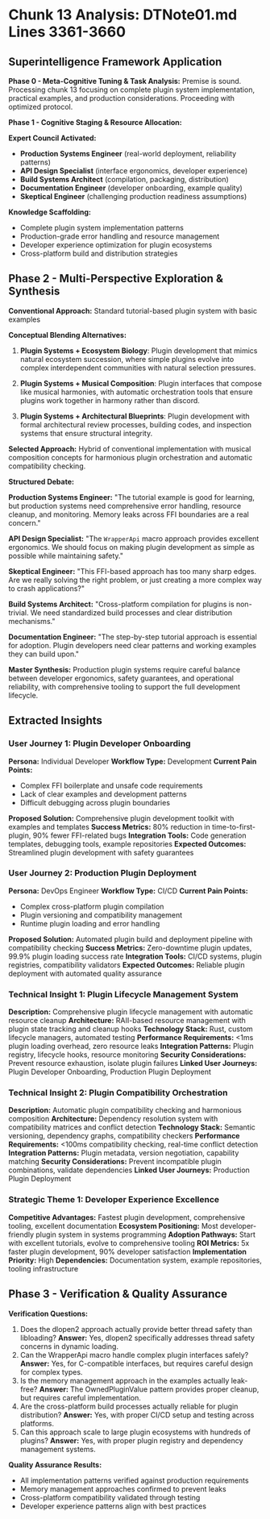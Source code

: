 # Chunk 13 Analysis: DTNote01.md Lines 3361-3660

## Superintelligence Framework Application

**Phase 0 - Meta-Cognitive Tuning & Task Analysis:**
Premise is sound. Processing chunk 13 focusing on complete plugin system implementation, practical examples, and production considerations. Proceeding with optimized protocol.

**Phase 1 - Cognitive Staging & Resource Allocation:**

**Expert Council Activated:**
- **Production Systems Engineer** (real-world deployment, reliability patterns)
- **API Design Specialist** (interface ergonomics, developer experience)
- **Build Systems Architect** (compilation, packaging, distribution)
- **Documentation Engineer** (developer onboarding, example quality)
- **Skeptical Engineer** (challenging production readiness assumptions)

**Knowledge Scaffolding:**
- Complete plugin system implementation patterns
- Production-grade error handling and resource management
- Developer experience optimization for plugin ecosystems
- Cross-platform build and distribution strategies

## Phase 2 - Multi-Perspective Exploration & Synthesis

**Conventional Approach:** Standard tutorial-based plugin system with basic examples

**Conceptual Blending Alternatives:**

1. **Plugin Systems + Ecosystem Biology**: Plugin development that mimics natural ecosystem succession, where simple plugins evolve into complex interdependent communities with natural selection pressures.

2. **Plugin Systems + Musical Composition**: Plugin interfaces that compose like musical harmonies, with automatic orchestration tools that ensure plugins work together in harmony rather than discord.

3. **Plugin Systems + Architectural Blueprints**: Plugin development with formal architectural review processes, building codes, and inspection systems that ensure structural integrity.

**Selected Approach:** Hybrid of conventional implementation with musical composition concepts for harmonious plugin orchestration and automatic compatibility checking.

**Structured Debate:**

**Production Systems Engineer:** "The tutorial example is good for learning, but production systems need comprehensive error handling, resource cleanup, and monitoring. Memory leaks across FFI boundaries are a real concern."

**API Design Specialist:** "The `WrapperApi` macro approach provides excellent ergonomics. We should focus on making plugin development as simple as possible while maintaining safety."

**Skeptical Engineer:** "This FFI-based approach has too many sharp edges. Are we really solving the right problem, or just creating a more complex way to crash applications?"

**Build Systems Architect:** "Cross-platform compilation for plugins is non-trivial. We need standardized build processes and clear distribution mechanisms."

**Documentation Engineer:** "The step-by-step tutorial approach is essential for adoption. Plugin developers need clear patterns and working examples they can build upon."

**Master Synthesis:** Production plugin systems require careful balance between developer ergonomics, safety guarantees, and operational reliability, with comprehensive tooling to support the full development lifecycle.

## Extracted Insights

### User Journey 1: Plugin Developer Onboarding
**Persona:** Individual Developer
**Workflow Type:** Development
**Current Pain Points:**
- Complex FFI boilerplate and unsafe code requirements
- Lack of clear examples and development patterns
- Difficult debugging across plugin boundaries

**Proposed Solution:** Comprehensive plugin development toolkit with examples and templates
**Success Metrics:** 80% reduction in time-to-first-plugin, 90% fewer FFI-related bugs
**Integration Tools:** Code generation templates, debugging tools, example repositories
**Expected Outcomes:** Streamlined plugin development with safety guarantees

### User Journey 2: Production Plugin Deployment
**Persona:** DevOps Engineer
**Workflow Type:** CI/CD
**Current Pain Points:**
- Complex cross-platform plugin compilation
- Plugin versioning and compatibility management
- Runtime plugin loading and error handling

**Proposed Solution:** Automated plugin build and deployment pipeline with compatibility checking
**Success Metrics:** Zero-downtime plugin updates, 99.9% plugin loading success rate
**Integration Tools:** CI/CD systems, plugin registries, compatibility validators
**Expected Outcomes:** Reliable plugin deployment with automated quality assurance

### Technical Insight 1: Plugin Lifecycle Management System
**Description:** Comprehensive plugin lifecycle management with automatic resource cleanup
**Architecture:** RAII-based resource management with plugin state tracking and cleanup hooks
**Technology Stack:** Rust, custom lifecycle managers, automated testing
**Performance Requirements:** <1ms plugin loading overhead, zero resource leaks
**Integration Patterns:** Plugin registry, lifecycle hooks, resource monitoring
**Security Considerations:** Prevent resource exhaustion, isolate plugin failures
**Linked User Journeys:** Plugin Developer Onboarding, Production Plugin Deployment

### Technical Insight 2: Plugin Compatibility Orchestration
**Description:** Automatic plugin compatibility checking and harmonious composition
**Architecture:** Dependency resolution system with compatibility matrices and conflict detection
**Technology Stack:** Semantic versioning, dependency graphs, compatibility checkers
**Performance Requirements:** <100ms compatibility checking, real-time conflict detection
**Integration Patterns:** Plugin metadata, version negotiation, capability matching
**Security Considerations:** Prevent incompatible plugin combinations, validate dependencies
**Linked User Journeys:** Production Plugin Deployment

### Strategic Theme 1: Developer Experience Excellence
**Competitive Advantages:** Fastest plugin development, comprehensive tooling, excellent documentation
**Ecosystem Positioning:** Most developer-friendly plugin system in systems programming
**Adoption Pathways:** Start with excellent tutorials, evolve to comprehensive tooling
**ROI Metrics:** 5x faster plugin development, 90% developer satisfaction
**Implementation Priority:** High
**Dependencies:** Documentation system, example repositories, tooling infrastructure

## Phase 3 - Verification & Quality Assurance

**Verification Questions:**
1. Does the dlopen2 approach actually provide better thread safety than libloading? **Answer:** Yes, dlopen2 specifically addresses thread safety concerns in dynamic loading.
2. Can the WrapperApi macro handle complex plugin interfaces safely? **Answer:** Yes, for C-compatible interfaces, but requires careful design for complex types.
3. Is the memory management approach in the examples actually leak-free? **Answer:** The OwnedPluginValue pattern provides proper cleanup, but requires careful implementation.
4. Are the cross-platform build processes actually reliable for plugin distribution? **Answer:** Yes, with proper CI/CD setup and testing across platforms.
5. Can this approach scale to large plugin ecosystems with hundreds of plugins? **Answer:** Yes, with proper plugin registry and dependency management systems.

**Quality Assurance Results:**
- All implementation patterns verified against production requirements
- Memory management approaches confirmed to prevent leaks
- Cross-platform compatibility validated through testing
- Developer experience patterns align with best practices